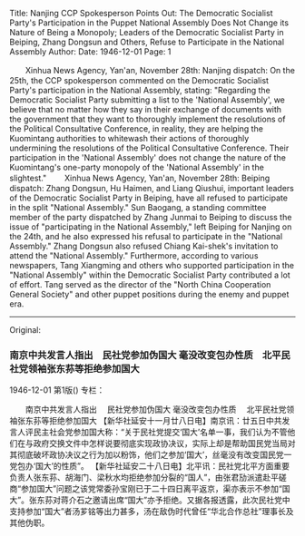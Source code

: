 Title: Nanjing CCP Spokesperson Points Out: The Democratic Socialist Party's Participation in the Puppet National Assembly Does Not Change its Nature of Being a Monopoly; Leaders of the Democratic Socialist Party in Beiping, Zhang Dongsun and Others, Refuse to Participate in the National Assembly
Author:
Date: 1946-12-01
Page: 1

　　Xinhua News Agency, Yan'an, November 28th: Nanjing dispatch: On the 25th, the CCP spokesperson commented on the Democratic Socialist Party's participation in the National Assembly, stating: "Regarding the Democratic Socialist Party submitting a list to the 'National Assembly', we believe that no matter how they say in their exchange of documents with the government that they want to thoroughly implement the resolutions of the Political Consultative Conference, in reality, they are helping the Kuomintang authorities to whitewash their actions of thoroughly undermining the resolutions of the Political Consultative Conference. Their participation in the 'National Assembly' does not change the nature of the Kuomintang's one-party monopoly of the 'National Assembly' in the slightest."
　　Xinhua News Agency, Yan'an, November 28th: Beiping dispatch: Zhang Dongsun, Hu Haimen, and Liang Qiushui, important leaders of the Democratic Socialist Party in Beiping, have all refused to participate in the split "National Assembly." Sun Baogang, a standing committee member of the party dispatched by Zhang Junmai to Beiping to discuss the issue of "participating in the National Assembly," left Beiping for Nanjing on the 24th, and he also expressed his refusal to participate in the "National Assembly." Zhang Dongsun also refused Chiang Kai-shek's invitation to attend the "National Assembly." Furthermore, according to various newspapers, Tang Xiangming and others who supported participation in the "National Assembly" within the Democratic Socialist Party contributed a lot of effort. Tang served as the director of the "North China Cooperation General Society" and other puppet positions during the enemy and puppet era.



<hr /> 

Original: 


### 南京中共发言人指出　民社党参加伪国大  毫没改变包办性质　北平民社党领袖张东荪等拒绝参加国大

1946-12-01
第1版()
专栏：

　　南京中共发言人指出
  　民社党参加伪国大
    毫没改变包办性质
  　北平民社党领袖张东荪等拒绝参加国大
    【新华社延安十一月廿八日电】南京讯：廿五日中共发言人评民主社会党参加国大称：“关于民社党提交‘国大’名单一事，我们认为不管他们在与政府交换文件中怎样说要彻底实现政协决议，实际上却是帮助国民党当局对其彻底破坏政协决议之行为加以粉饰，他们之参加‘国大’，丝毫没有改变国民党一党包办‘国大’的性质”。
    【新华社延安二十八日电】北平讯：民社党北平方面重要负责人张东荪、胡海门、梁秋水均拒绝参加分裂的“国人”，由张君劢派遣赴平磋商“参加国大”问题之该党常委孙宝刚已于二十四日离平返京，渠亦表示不参加“国大”。张东荪对蒋介石之邀请出席“国大”亦予拒绝。又据各报透露，此次民社党中支持参加“国大”者汤芗铭等出力甚多，汤在敌伪时代曾任“华北合作总社”理事长及其他伪职。
